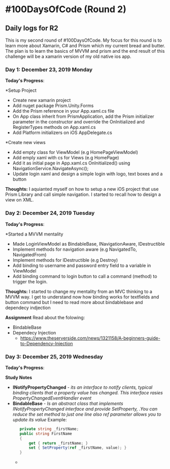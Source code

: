 # #100DaysOfCode (Round 2)

## Daily logs for R2

This is my second round of #100DaysOfCode. My focus for this round is to learn more about Xamarin, C# and Prism which my current bread and butter. The plan is to learn the basics of MVVM and prism and the end result of this challenge will be a xamarin version of my old native ios app. 

### Day 1: December 23, 2019 Monday

**Today's Progress**: 

*Setup Project
- Create new xamarin project 
- Add nuget package Prism.Unity.Forms
- Add the Prism reference in your App.xaml.cs file
- On App class inherit from PrismApplication, add the Prism initializer parameter in the constructor and override the OnInitialized and RegisterTypes methods on App.xaml.cs 
- Add Platform initializers on iOS AppDelegate.cs

*Create new views
- Add empty class for ViewModel (e.g HomePageViewModel)
- Add emply xaml with cs for Views (e.g HomePage)
- Add it as initial page in App.xaml.cs OnInitialized() using NavigationService.NavigateAsync();
- Update login xaml and design a simple login with logo, text boxes and a button

**Thoughts:** I aquianted myself on how to setup a new iOS project that use Prism Library and call simple navigation. I started to recall how to design  a view on XML.   

### Day 2: December 24, 2019 Tuesday

**Today's Progress**: 

*Started a MVVM mentality
- Made LoginViewModel as BindableBase, INavigationAware, IDestructible
- Implement methods for navigation aware (e.g NavigatedTo, NavigatedFrom)
- Implement methods for IDestructible (e.g Destroy)
- Add binding to username and password entry field to a variable in ViewModel 
- Add binding command to login button to call a command (method) to trigger the login.

**Thoughts:** I started to change my mentality from an MVC thinking to a MVVM way. I get to understand now how binding works for textfields and button command but I need to read more about bindablebase and dependecy indjection 

**Assignment** 
Read about the folowing:
- BindableBase
- Dependecy Injection
    - https://www.theserverside.com/news/1321158/A-beginners-guide-to-Dependency-Injection

### Day 3: December 25, 2019 Wednesday

**Today's Progress**: 

**Study Notes** 
- **INotifyPropertyChanged** - _its an interface to notify clients, typical binding clients that a property value has changed. This interface rasies PropertyChangedEventHandler event_ 
- **BindableBase** - _Is an abstract class that implements INotifyPropertyChanged interface and provide SetProperty<T>, .You can reduce the set method to just one line also ref parameter allows you to update its value_
    Example:
    ```C#
       private string _firstName;
       public string FirstName
       {
           get { return _firstName; }
           set { SetProperty(ref _firstName, value); }
       }

    ```
    - 

